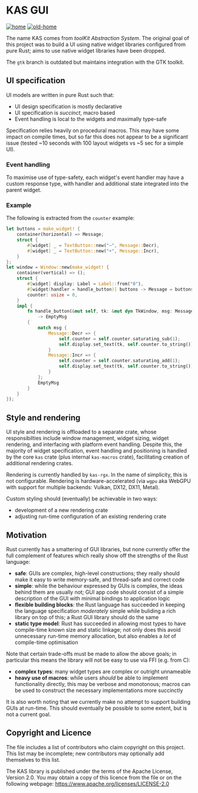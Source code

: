KAS GUI
==========

[![home](https://img.shields.io/badge/GitHub-home-blue)](https://github.com/dhardy/kas)
[![old-home](https://img.shields.io/badge/GitLab-old--home-blueviolet)](https://gitlab.com/dhardy/kas)

The name KAS comes from *toolKit Abstraction System*. The original goal of this
project was to build a UI using native widget libraries configured from pure
Rust; aims to use native widget libraries have been dropped.

The `gtk` branch is outdated but maintains integration with the GTK toolkit.


UI specification
--------------

UI models are written in pure Rust such that:

-   UI design specification is mostly declarative
-   UI specification is *succinct*, macro based
-   Event handling is local to the widgets and maximally type-safe

Specification relies heavily on procedural macros. This may have some impact on
compile times, but so far this does not appear to be a significant issue (tested
~10 seconds with 100 layout widgets vs ~5 sec for a simple UI).

### Event handling

To maximise use of type-safety, each widget's event handler may have a custom
response type, with handler and additional state integrated into the parent
widget.

### Example

The following is extracted from the `counter` example:

```rust
let buttons = make_widget! {
    container(horizontal) => Message;
    struct {
        #[widget] _ = TextButton::new("−", Message::Decr),
        #[widget] _ = TextButton::new("+", Message::Incr),
    }
};
let window = Window::new(make_widget! {
    container(vertical) => ();
    struct {
        #[widget] display: Label = Label::from("0"),
        #[widget(handler = handle_button)] buttons -> Message = buttons,
        counter: usize = 0,
    }
    impl {
        fn handle_button(&mut self, tk: &mut dyn TkWindow, msg: Message)
            -> EmptyMsg
        {
            match msg {
                Message::Decr => {
                    self.counter = self.counter.saturating_sub(1);
                    self.display.set_text(tk, self.counter.to_string());
                }
                Message::Incr => {
                    self.counter = self.counter.saturating_add(1);
                    self.display.set_text(tk, self.counter.to_string());
                }
            };
            EmptyMsg
        }
    }
});
```

Style and rendering
-----------

UI style and rendering is offloaded to a separate crate, whose responsibilties
include window management, widget sizing, widget rendering, and
interfacing with platform event handling. Despite this, the majority of
widget specification, event handling and positioning is handled by the core
`kas` crate (plus internal `kas-macros` crate), facilitating creation of
additional rendering crates.

Rendering is currently handled by `kas-rgx`. In the name of simplicity, this is
not configurable. Rendering is hardware-accelerated (via `wgpu` aka WebGPU with
support for multiple backends: Vulkan, DX12, DX11, Metal).

Custom styling should (eventually) be achievable in two ways:

-   development of a new rendering crate
-   adjusting run-time configuration of an existing rendering crate


Motivation
----------

Rust currently has a smattering of GUI libraries, but none currently offer the
full complement of features which really show off the strengths of the Rust
language:

-   **safe**: GUIs are complex, high-level constructions; they really should
    make it easy to write memory-safe, and thread-safe and correct code
-   **simple**: while the behaviour expressed by GUIs is complex, the ideas behind
    them are usually not; GUI app code should consist of a simple description
    of the GUI with minimal bindings to application logic
-   **flexible building blocks**: the Rust language has succeeded in keeping the
    language specification *moderately* simple while buliding a rich library
    on top of this; a Rust GUI library should do the same
-   **static type model**: Rust has succeeded in allowing most types to have
    compile-time known size and static linkage; not only does this avoid
    unnecessary run-time memory allocation, but also enables a *lot*
    of compile-time optimisation

Note that certain trade-offs must be made to allow the above goals; in
particular this means the library will not be easy to use via FFI (e.g. from C):

-   **complex types**: many widget types are complex or outright unnameable
-   **heavy use of macros**: while users *should* be able to implement
    functionality directly, this may be verbose and monotonous; macros can be
    used to construct the necessary implementations more succinctly

It is also worth noting that we currently make no attempt to support building
GUIs at run-time. This should eventually be possible to some extent, but is not
a current goal.


Copyright and Licence
-------

The <COPYRIGHT> file includes a list of contributors who claim copyright on this
project. This list may be incomplete; new contributors may optionally add
themselves to this list.

The KAS library is published under the terms of the Apache License, Version 2.0.
You may obtain a copy of this licence from the <LICENSE-APACHE> file or on
the following webpage: <https://www.apache.org/licenses/LICENSE-2.0>
